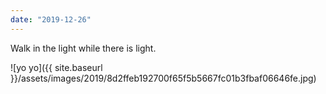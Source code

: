```yaml
---
date: "2019-12-26"
---
```


Walk in the light while there is light.

![yo yo]({{ site.baseurl }}/assets/images/2019/8d2ffeb192700f65f5b5667fc01b3fbaf06646fe.jpg)
